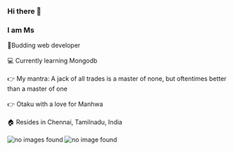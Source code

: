 ### Hi there 👋

<h3>I am Ms</h3>

<div>🌱Budding web developer</div>
<br>
<div>💻 Currently learning Mongodb </div>
<br>
<div>👉 My mantra: A jack of all trades is a master of none, but oftentimes better than a master of one</div>
<br>
<div>👉 Otaku with a love for Manhwa</div>
<br>
<div>🏠 Resides in Chennai, Tamilnadu, India</div>
<br>

<img src="https://github-readme-stats.vercel.app/api?username=versatilemage&show_icons=true&locale=en" alt="no images found">

<img src="https://github-profile-trophy.vercel.app/?username=versatilemage&theme=tokyonight&margin-w=15" alt="no image found">
